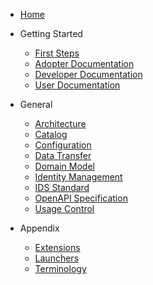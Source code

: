 [comment]: <> (Each folder in the /docs directory contains files for a section. The README.md is the
landing page of this section. Other subsections are placed below and can be linked separately. Feel
free to add sections and subsections to this sidebar.)

[comment]: <> (Html instead of markdown due to known issues: https://github.com/docsifyjs/docsify/issues/850
and https://github.com/docsifyjs/docsify/issues/1139)

- <a href="#/README">Home</a>

- Getting Started
    - <a href="#/overview/hands-on">First Steps</a>
    - <a href="#/adopter/README">Adopter Documentation</a>
    - <a href="#/developer/README">Developer Documentation</a>
    - <a href="#/user/README">User Documentation</a>

- General
    - <a href="#/architecture/README">Architecture</a>
    - <a href="#/architecture/catalog/README">Catalog</a>
    - <a href="#/architecture/configuration/README">Configuration</a>
    - <a href="#/architecture/data-transfer/README">Data Transfer</a>
    - <a href="#/architecture/domain-model">Domain Model</a>
    - <a href="#/architecture/identity-management/README">Identity Management</a>
    - <a href="#/architecture/ids/README">IDS Standard</a>
    - <a href="/swaggerui/index.html" target="_blank" title="Swagger UI in new tab">OpenAPI Specification</a>
    - <a href="#/architecture/usage-control/README">Usage Control</a>

- Appendix
    - <a href="#/overview/extensions">Extensions</a>
    - <a href="#/overview/launchers">Launchers</a>
    - <a href="#/overview/terminology">Terminology</a>
